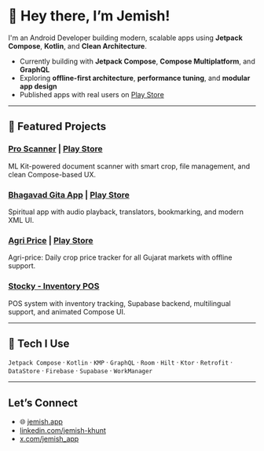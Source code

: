 # 👋 Hey there, I’m Jemish!

I'm an Android Developer building modern, scalable apps using **Jetpack Compose**, **Kotlin**, and **Clean Architecture**.

- Currently building with **Jetpack Compose**, **Compose Multiplatform**, and **GraphQL**
- Exploring **offline-first architecture**, **performance tuning**, and **modular app design**
- Published apps with real users on [Play Store](https://play.google.com/store/apps/dev?id=7687986750641760892)

---

## 🚀 Featured Projects

### [Pro Scanner](https://github.com/jemish-169/Pro-Scanner) | [Play Store](https://play.google.com/store/apps/details?id=com.elite.scanner)
ML Kit-powered document scanner with smart crop, file management, and clean Compose-based UX.

### [Bhagavad Gita App](https://github.com/jemish-169/Bhagavad-Gita) | [Play Store](https://play.google.com/store/apps/details?id=com.practice.gita)
Spiritual app with audio playback, translators, bookmarking, and modern XML UI.

### [Agri Price](https://github.com/jemish-169/Agri-Price) | [Play Store](https://play.google.com/store/apps/details?id=com.elite.agriprice)
Agri-price: Daily crop price tracker for all Gujarat markets with offline support.

### [Stocky - Inventory POS](https://github.com/jemish-169/Stocky-Inventory-Management-POS)
POS system with inventory tracking, Supabase backend, multilingual support, and animated Compose UI.

---

## 🧩 Tech I Use

`Jetpack Compose` · `Kotlin` · `KMP` · `GraphQL` · `Room` · `Hilt` · `Ktor` · `Retrofit` · `DataStore` · `Firebase` · `Supabase` · `WorkManager`

---

## Let’s Connect

- 🌐 [jemish.app](https://jemish.app)
- [linkedin.com/jemish-khunt](https://www.linkedin.com/in/jemish-khunt/)
- [x.com/jemish_app](https://x.com/jemish_app)
